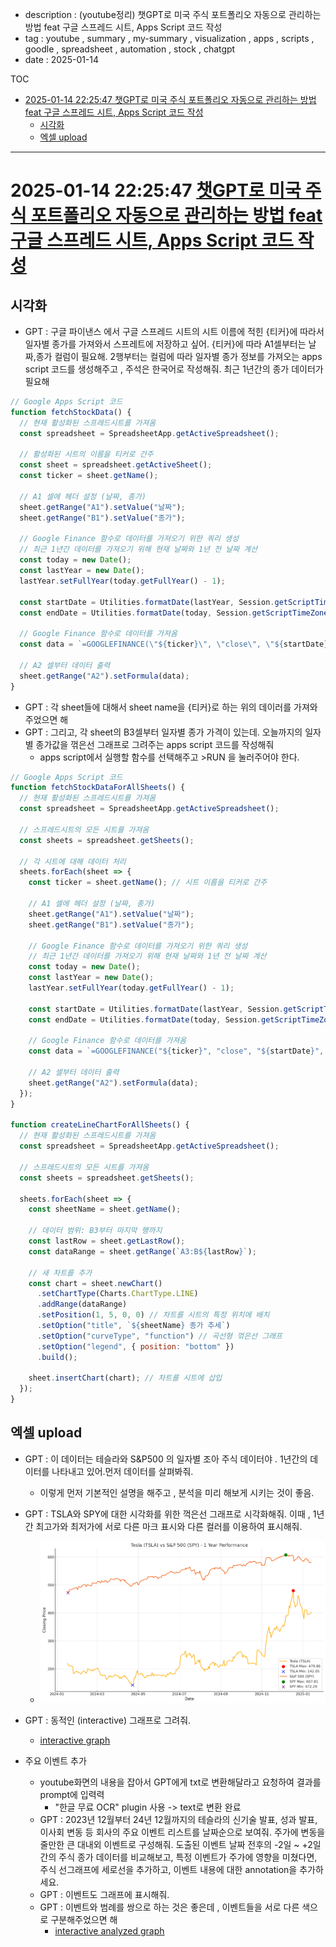 - description : (youtube정리) 챗GPT로 미국 주식 포트폴리오 자동으로 관리하는 방법 feat 구글 스프레드 시트, Apps Script 코드 작성
- tag : youtube , summary , my-summary , visualization , apps , scripts , goodle , spreadsheet , automation , stock , chatgpt
- date : 2025-01-14

TOC
- [2025-01-14 22:25:47 챗GPT로 미국 주식 포트폴리오 자동으로 관리하는 방법 feat 구글 스프레드 시트, Apps Script 코드 작성](#2025-01-14-222547-챗gpt로-미국-주식-포트폴리오-자동으로-관리하는-방법-feat-구글-스프레드-시트-apps-script-코드-작성)
  - [시각화](#시각화)
  - [엑셀 upload](#엑셀-upload)


-----------------

# 2025-01-14 22:25:47 [챗GPT로 미국 주식 포트폴리오 자동으로 관리하는 방법 feat 구글 스프레드 시트, Apps Script 코드 작성](https://www.youtube.com/watch?v=NN9pFgIHc50&list=WL&index=3&ab_channel=%EB%A9%94%ED%83%80%EC%BD%94%EB%93%9CM)
## 시각화
- GPT : 구글 파이낸스 에서 구글 스프레드 시트의 시트 이름에 적힌 {티커}에 따라서 일자별 종가를 가져와서 스프레트에 저장하고 싶어. {티커}에 따라 A1셀부터는 날짜,종가 컬럼이 필요해. 2행부터는 컬럼에 따라 일자별 종가 정보를 가져오는 apps script 코드를 생성해주고 , 주석은 한국어로 작성해줘. 최근 1년간의 종가 데이터가 필요해
```js
// Google Apps Script 코드
function fetchStockData() {
  // 현재 활성화된 스프레드시트를 가져옴
  const spreadsheet = SpreadsheetApp.getActiveSpreadsheet();

  // 활성화된 시트의 이름을 티커로 간주
  const sheet = spreadsheet.getActiveSheet();
  const ticker = sheet.getName();

  // A1 셀에 헤더 설정 (날짜, 종가)
  sheet.getRange("A1").setValue("날짜");
  sheet.getRange("B1").setValue("종가");

  // Google Finance 함수로 데이터를 가져오기 위한 쿼리 생성
  // 최근 1년간 데이터를 가져오기 위해 현재 날짜와 1년 전 날짜 계산
  const today = new Date();
  const lastYear = new Date();
  lastYear.setFullYear(today.getFullYear() - 1);

  const startDate = Utilities.formatDate(lastYear, Session.getScriptTimeZone(), "yyyy-MM-dd");
  const endDate = Utilities.formatDate(today, Session.getScriptTimeZone(), "yyyy-MM-dd");

  // Google Finance 함수로 데이터를 가져옴
  const data = `=GOOGLEFINANCE(\"${ticker}\", \"close\", \"${startDate}\", \"${endDate}\")`;

  // A2 셀부터 데이터 출력
  sheet.getRange("A2").setFormula(data);
}
```

- GPT : 각 sheet들에 대해서 sheet name을 {티커}로 하는 위의 데이러를 가져와 주었으면 해
- GPT : 그리고, 각 sheet의 B3셀부터 일자별 종가 가격이 있는데. 오늘까지의 일자별 종가값을 꺾은선 그래프로 그려주는 apps script 코드를 작성해줘
  - apps script에서 실행할 함수를 선택해주고 >RUN 을 눌러주어야 한다.
```js
// Google Apps Script 코드
function fetchStockDataForAllSheets() {
  // 현재 활성화된 스프레드시트를 가져옴
  const spreadsheet = SpreadsheetApp.getActiveSpreadsheet();

  // 스프레드시트의 모든 시트를 가져옴
  const sheets = spreadsheet.getSheets();

  // 각 시트에 대해 데이터 처리
  sheets.forEach(sheet => {
    const ticker = sheet.getName(); // 시트 이름을 티커로 간주

    // A1 셀에 헤더 설정 (날짜, 종가)
    sheet.getRange("A1").setValue("날짜");
    sheet.getRange("B1").setValue("종가");

    // Google Finance 함수로 데이터를 가져오기 위한 쿼리 생성
    // 최근 1년간 데이터를 가져오기 위해 현재 날짜와 1년 전 날짜 계산
    const today = new Date();
    const lastYear = new Date();
    lastYear.setFullYear(today.getFullYear() - 1);

    const startDate = Utilities.formatDate(lastYear, Session.getScriptTimeZone(), "yyyy-MM-dd");
    const endDate = Utilities.formatDate(today, Session.getScriptTimeZone(), "yyyy-MM-dd");

    // Google Finance 함수로 데이터를 가져옴
    const data = `=GOOGLEFINANCE("${ticker}", "close", "${startDate}", "${endDate}")`;

    // A2 셀부터 데이터 출력
    sheet.getRange("A2").setFormula(data);
  });
}

function createLineChartForAllSheets() {
  // 현재 활성화된 스프레드시트를 가져옴
  const spreadsheet = SpreadsheetApp.getActiveSpreadsheet();

  // 스프레드시트의 모든 시트를 가져옴
  const sheets = spreadsheet.getSheets();

  sheets.forEach(sheet => {
    const sheetName = sheet.getName();

    // 데이터 범위: B3부터 마지막 행까지
    const lastRow = sheet.getLastRow();
    const dataRange = sheet.getRange(`A3:B${lastRow}`);

    // 새 차트를 추가
    const chart = sheet.newChart()
      .setChartType(Charts.ChartType.LINE)
      .addRange(dataRange)
      .setPosition(1, 5, 0, 0) // 차트를 시트의 특정 위치에 배치
      .setOption("title", `${sheetName} 종가 추세`)
      .setOption("curveType", "function") // 곡선형 꺾은선 그래프
      .setOption("legend", { position: "bottom" })
      .build();

    sheet.insertChart(chart); // 차트를 시트에 삽입
  });
}
```

## 엑셀 upload 
- GPT : 이 데이터는 테슬라와 S&P500 의 일자별 조아 주식 데이터야 . 1년간의 데이터를 나타내고 있어.먼저 데이터를 살펴봐줘.
  - 이렇게 먼저 기본적인 설명을 해주고 , 분석을 미리 해보게 시키는 것이 좋음.
- GPT : TSLA와 SPY에 대한 시각화를 위한 꺽은선 그래프로 시각화해줘. 이때 , 1년간 최고가와 최저가에 서로 다른 마크 표시와 다른 컬러를 이용하여 표시해줘.
  - ![result](image.png)

- GPT : 동적인 (interactive) 그래프로 그려줘.
  - [interactive graph](./Tesla_vs_SP500_Performance.html)

- 주요 이벤트 추가
  - youtube화면의 내용을 잡아서 GPT에게 txt로 변환해달라고 요청하여 결과를 prompt에 입력력
    - "한글 무료 OCR" plugin 사용 -> text로 변환 완료
  - GPT :  2023년 12월부터 24년 12월까지의 테슬라의 신기술 발표, 성과 발표, 이사회 변동 등 회사의 주요 이벤트 리스트를 날짜순으로 보여줘. 주가에 변동을 줄만한 큰 대내외 이벤트로 구성해줘. 도출된 이벤트 날짜 전후의 -2일 ~ +2일간의 주식 종가 데이터를 비교해보고, 특정 이벤트가 주가에 영향을 미쳤다면, 주식 선그래프에 세로선을 추가하고, 이벤트 내용에 대한 annotation을 추가하세요.
  - GPT : 이벤트도 그래프에 표시해줘.
  - GPT : 이벤트와 범례를 쌍으로 하는 것은 좋은데 ,   이벤트들을 서로 다른 색으로 구분해주었으면 해
    - [interactive analyzed graph](./Tesla_Stock_with_Colored_Events.html)

